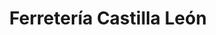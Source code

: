 ---
title: "Ferretería Castilla León"
url: /loja-ecuador/ferreteria-castilla-leon/
shop: Eisenwaren
---